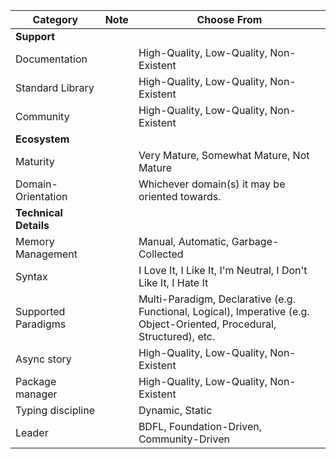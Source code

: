 | Category              | Note | Choose From                                                                                             |
| --------------------- | ---- | ------------------------------------------------------------------------------------------------------- |
| **Support**           |      |                                                                                                         |
| Documentation         |      | High-Quality, Low-Quality, Non-Existent                                                                 |
| Standard Library      |      | High-Quality, Low-Quality, Non-Existent                                                                 |
| Community             |      | High-Quality, Low-Quality, Non-Existent                                                                 |
| **Ecosystem**         |      |                                                                                                         |
| Maturity              |      | Very Mature, Somewhat Mature, Not Mature                                                                |
| Domain-Orientation    |      | Whichever domain(s) it may be oriented towards.                                                         |
| **Technical Details** |      |                                                                                                         |
| Memory Management     |      | Manual, Automatic, Garbage-Collected                                                                    |
| Syntax                |      | I Love It, I Like It, I'm Neutral, I Don't Like It, I Hate It                                           |
| Supported Paradigms   |      | Multi-Paradigm, Declarative (e.g. Functional, Logical), Imperative (e.g. Object-Oriented, Procedural, Structured), etc. |
| Async story           |      | High-Quality, Low-Quality, Non-Existent                                                                                                        |
| Package manager       |      | High-Quality, Low-Quality, Non-Existent                                                                                                        |
| Typing discipline     |      | Dynamic, Static                                                                                                        |
| Leader   |      | BDFL, Foundation-Driven, Community-Driven                                                                                                        |
